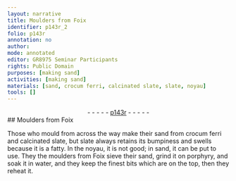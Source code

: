 ```yaml
---
layout: narrative
title: Moulders from Foix
identifier: p143r_2
folio: p143r
annotation: no
author:
mode: annotated
editor: GR8975 Seminar Participants
rights: Public Domain
purposes: [making sand]
activities: [making sand]
materials: [sand, crocum ferri, calcinated slate, slate, noyau]
tools: []
---
```


 <div class="folio" align="center">- - - - - <a href="http://gallica.bnf.fr/ark:/12148/btv1b10500001g/f291.image" target="_blank">p143r</a> - - - - - </div> 
##  <span class="profession">Moulders</span> from Foix

  <span class="activity"></span> 
 Those who mould from across the way make their <span class="material">sand</span> from <span class="material">crocum ferri</span> and <span class="material">calcinated slate</span>, but <span class="material">slate</span> always retains its bumpiness and swells because it is a fatty. In the <span class="material">noyau</span>, it is not good; in <span class="material">sand</span>, it can be put to use. They the <span class="profession">moulders</span> from <span class="place">Foix</span> sieve their sand, grind it on porphyry, and soak it in water, and they keep the finest bits which are on the top, then they reheat it. 
 